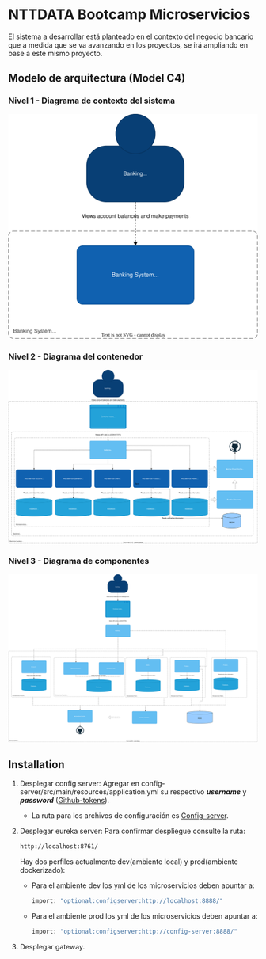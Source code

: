 # NTTDATA Bootcamp Microservicios
El sistema a desarrollar está planteado en el contexto del negocio bancario que a medida que se va avanzando en los proyectos, se irá ampliando en base a este mismo proyecto.

## Modelo de arquitectura (Model C4)

### Nivel 1 - Diagrama de contexto del sistema

![Nivel 1 - Diagrama de contexto del sistema](/img/modelc4_1.svg)

### Nivel 2 - Diagrama del contenedor

![Nivel 2 - Diagrama del contenedor](/img/modelc4_2.svg)

### Nivel 3 - Diagrama de componentes

![Nivel 3 - Diagrama de componentes](/img/modelc4_3.svg)


## Installation

1) Desplegar config server: Agregar en config-server/src/main/resources/application.yml su respectivo ***username***  y ***password*** ([Github-tokens](https://github.com/settings/tokens)).
    - La ruta para los archivos de configuración es [Config-server](https://github.com/iqvan/bootcamp-config-server.git).


3) Desplegar eureka server: Para confirmar despliegue consulte la ruta:

    ```sh
    http://localhost:8761/
    ```
    Hay dos perfiles actualmente dev(ambiente local) y prod(ambiente dockerizado):
   - Para el ambiente dev los yml de los microservicios deben apuntar a:

        ```sh
        import: "optional:configserver:http://localhost:8888/"
        ```
    - Para el ambiente prod los yml de los microservicios deben apuntar a:
    
        ```sh
        import: "optional:configserver:http://config-server:8888/"
        ```
4) Desplegar gateway.